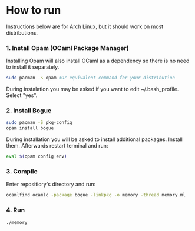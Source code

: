 # How to run

Instructions below are for Arch Linux, but it should work on most distributions.

### 1. Install Opam (OCaml Package Manager)

Installing Opam will also install OCaml as a dependency so there is no need to install it separately.
```bash
sudo pacman -S opam #Or equivalent command for your distribution
```

During instalation you may be asked if you want to edit ~/.bash_profile. Select "yes".

### 2. Install [Bogue](https://github.com/sanette/bogue)
```bash
sudo pacman -S pkg-config
opam install bogue
```

During installation you will be asked to install additional packages. Install them.
Afterwards restart terminal and run:
```bash
eval $(opam config env)
```

### 3. Compile

Enter repositiory's directory and run:
```bash
ocamlfind ocamlc -package bogue -linkpkg -o memory -thread memory.ml
```

### 4. Run
```bash
./memory
```
